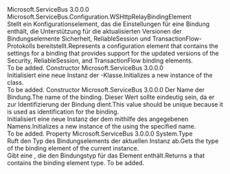 <Type Name="WS2007HttpRelayBindingElement" FullName="Microsoft.ServiceBus.Configuration.WS2007HttpRelayBindingElement">
  <TypeSignature Language="C#" Value="public class WS2007HttpRelayBindingElement : Microsoft.ServiceBus.Configuration.WSHttpRelayBindingElement" />
  <TypeSignature Language="ILAsm" Value=".class public auto ansi beforefieldinit WS2007HttpRelayBindingElement extends Microsoft.ServiceBus.Configuration.WSHttpRelayBindingElement" />
  <TypeSignature Language="DocId" Value="T:Microsoft.ServiceBus.Configuration.WS2007HttpRelayBindingElement" />
  <TypeSignature Language="VB.NET" Value="Public Class WS2007HttpRelayBindingElement&#xA;Inherits WSHttpRelayBindingElement" />
  <TypeSignature Language="F#" Value="type WS2007HttpRelayBindingElement = class&#xA;    inherit WSHttpRelayBindingElement" />
  <AssemblyInfo>
    <AssemblyName>Microsoft.ServiceBus</AssemblyName>
    <AssemblyVersion>3.0.0.0</AssemblyVersion>
  </AssemblyInfo>
  <Base>
    <BaseTypeName>Microsoft.ServiceBus.Configuration.WSHttpRelayBindingElement</BaseTypeName>
  </Base>
  <Interfaces />
  <Docs>
    <summary><span data-ttu-id="047aa-101">Stellt ein Konfigurationselement, das die Einstellungen für eine Bindung enthält, die Unterstützung für die aktualisierten Versionen der Bindungselemente Sicherheit, ReliableSession und TransactionFlow-Protokolls bereitstellt.</span><span class="sxs-lookup"><span data-stu-id="047aa-101">Represents a configuration element that contains the settings for a binding that provides support for the updated versions of the Security, ReliableSession, and TransactionFlow binding elements.</span></span></summary>
    <remarks>To be added.</remarks>
  </Docs>
  <Members>
    <Member MemberName=".ctor">
      <MemberSignature Language="C#" Value="public WS2007HttpRelayBindingElement ();" />
      <MemberSignature Language="ILAsm" Value=".method public hidebysig specialname rtspecialname instance void .ctor() cil managed" />
      <MemberSignature Language="DocId" Value="M:Microsoft.ServiceBus.Configuration.WS2007HttpRelayBindingElement.#ctor" />
      <MemberSignature Language="VB.NET" Value="Public Sub New ()" />
      <MemberType>Constructor</MemberType>
      <AssemblyInfo>
        <AssemblyName>Microsoft.ServiceBus</AssemblyName>
        <AssemblyVersion>3.0.0.0</AssemblyVersion>
      </AssemblyInfo>
      <Parameters />
      <Docs>
        <summary><span data-ttu-id="047aa-102">Initialisiert eine neue Instanz der <see cref="T:Microsoft.ServiceBus.Configuration.WS2007HttpRelayBindingElement" />-Klasse.</span><span class="sxs-lookup"><span data-stu-id="047aa-102">Initializes a new instance of the <see cref="T:Microsoft.ServiceBus.Configuration.WS2007HttpRelayBindingElement" /> class.</span></span></summary>
        <remarks>To be added.</remarks>
      </Docs>
    </Member>
    <Member MemberName=".ctor">
      <MemberSignature Language="C#" Value="public WS2007HttpRelayBindingElement (string name);" />
      <MemberSignature Language="ILAsm" Value=".method public hidebysig specialname rtspecialname instance void .ctor(string name) cil managed" />
      <MemberSignature Language="DocId" Value="M:Microsoft.ServiceBus.Configuration.WS2007HttpRelayBindingElement.#ctor(System.String)" />
      <MemberSignature Language="VB.NET" Value="Public Sub New (name As String)" />
      <MemberSignature Language="F#" Value="new Microsoft.ServiceBus.Configuration.WS2007HttpRelayBindingElement : string -&gt; Microsoft.ServiceBus.Configuration.WS2007HttpRelayBindingElement" Usage="new Microsoft.ServiceBus.Configuration.WS2007HttpRelayBindingElement name" />
      <MemberType>Constructor</MemberType>
      <AssemblyInfo>
        <AssemblyName>Microsoft.ServiceBus</AssemblyName>
        <AssemblyVersion>3.0.0.0</AssemblyVersion>
      </AssemblyInfo>
      <Parameters>
        <Parameter Name="name" Type="System.String" />
      </Parameters>
      <Docs>
        <param name="name"><span data-ttu-id="047aa-103">Der Name der Bindung.</span><span class="sxs-lookup"><span data-stu-id="047aa-103">The name of the binding.</span></span> <span data-ttu-id="047aa-104">Dieser Wert sollte eindeutig sein, da er zur Identifizierung der Bindung dient.</span><span class="sxs-lookup"><span data-stu-id="047aa-104">This value should be unique because it is used as identification for the binding.</span></span></param>
        <summary><span data-ttu-id="047aa-105">Initialisiert eine neue Instanz der dem <see cref="T:Microsoft.ServiceBus.Configuration.WS2007HttpRelayBindingElement" /> mithilfe des angegebenen Namens.</span><span class="sxs-lookup"><span data-stu-id="047aa-105">Initializes a new instance of the <see cref="T:Microsoft.ServiceBus.Configuration.WS2007HttpRelayBindingElement" /> using the specified name.</span></span></summary>
        <remarks>To be added.</remarks>
      </Docs>
    </Member>
    <Member MemberName="BindingElementType">
      <MemberSignature Language="C#" Value="protected override Type BindingElementType { get; }" />
      <MemberSignature Language="ILAsm" Value=".property instance class System.Type BindingElementType" />
      <MemberSignature Language="DocId" Value="P:Microsoft.ServiceBus.Configuration.WS2007HttpRelayBindingElement.BindingElementType" />
      <MemberSignature Language="VB.NET" Value="Protected Overrides ReadOnly Property BindingElementType As Type" />
      <MemberSignature Language="F#" Value="member this.BindingElementType : Type" Usage="Microsoft.ServiceBus.Configuration.WS2007HttpRelayBindingElement.BindingElementType" />
      <MemberType>Property</MemberType>
      <AssemblyInfo>
        <AssemblyName>Microsoft.ServiceBus</AssemblyName>
        <AssemblyVersion>3.0.0.0</AssemblyVersion>
      </AssemblyInfo>
      <ReturnValue>
        <ReturnType>System.Type</ReturnType>
      </ReturnValue>
      <Docs>
        <summary><span data-ttu-id="047aa-106">Ruft den Typ des Bindungselements der aktuellen Instanz ab.</span><span class="sxs-lookup"><span data-stu-id="047aa-106">Gets the type of the binding element of the current instance.</span></span></summary>
        <value><span data-ttu-id="047aa-107">Gibt eine <see cref="T:System.Type" /> , die den Bindungstyp für das Element enthält.</span><span class="sxs-lookup"><span data-stu-id="047aa-107">Returns a <see cref="T:System.Type" /> that contains the binding element type.</span></span></value>
        <remarks>To be added.</remarks>
      </Docs>
    </Member>
  </Members>
</Type>